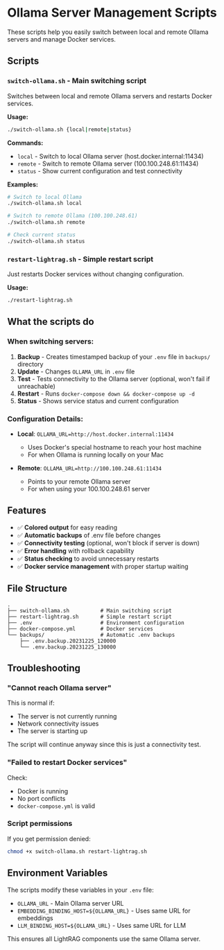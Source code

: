 # Ollama Server Management Scripts

These scripts help you easily switch between local and remote Ollama servers and manage Docker services.

## Scripts

### `switch-ollama.sh` - Main switching script
Switches between local and remote Ollama servers and restarts Docker services.

**Usage:**
```bash
./switch-ollama.sh {local|remote|status}
```

**Commands:**
- `local` - Switch to local Ollama server (host.docker.internal:11434)
- `remote` - Switch to remote Ollama server (100.100.248.61:11434)  
- `status` - Show current configuration and test connectivity

**Examples:**
```bash
# Switch to local Ollama
./switch-ollama.sh local

# Switch to remote Ollama (100.100.248.61)
./switch-ollama.sh remote

# Check current status
./switch-ollama.sh status
```

### `restart-lightrag.sh` - Simple restart script
Just restarts Docker services without changing configuration.

**Usage:**
```bash
./restart-lightrag.sh
```

## What the scripts do

### When switching servers:
1. **Backup** - Creates timestamped backup of your `.env` file in `backups/` directory
2. **Update** - Changes `OLLAMA_URL` in `.env` file
3. **Test** - Tests connectivity to the Ollama server (optional, won't fail if unreachable)
4. **Restart** - Runs `docker-compose down && docker-compose up -d`
5. **Status** - Shows service status and current configuration

### Configuration Details:
- **Local**: `OLLAMA_URL=http://host.docker.internal:11434`
  - Uses Docker's special hostname to reach your host machine
  - For when Ollama is running locally on your Mac
  
- **Remote**: `OLLAMA_URL=http://100.100.248.61:11434`
  - Points to your remote Ollama server
  - For when using your 100.100.248.61 server

## Features

- ✅ **Colored output** for easy reading
- ✅ **Automatic backups** of .env file before changes
- ✅ **Connectivity testing** (optional, won't block if server is down)
- ✅ **Error handling** with rollback capability
- ✅ **Status checking** to avoid unnecessary restarts
- ✅ **Docker service management** with proper startup waiting

## File Structure

```
.
├── switch-ollama.sh          # Main switching script
├── restart-lightrag.sh       # Simple restart script
├── .env                      # Environment configuration
├── docker-compose.yml        # Docker services
└── backups/                  # Automatic .env backups
    ├── .env.backup.20231225_120000
    └── .env.backup.20231225_130000
```

## Troubleshooting

### "Cannot reach Ollama server"
This is normal if:
- The server is not currently running
- Network connectivity issues
- The server is starting up

The script will continue anyway since this is just a connectivity test.

### "Failed to restart Docker services"
Check:
- Docker is running
- No port conflicts
- `docker-compose.yml` is valid

### Script permissions
If you get permission denied:
```bash
chmod +x switch-ollama.sh restart-lightrag.sh
```

## Environment Variables

The scripts modify these variables in your `.env` file:
- `OLLAMA_URL` - Main Ollama server URL
- `EMBEDDING_BINDING_HOST=${OLLAMA_URL}` - Uses same URL for embeddings
- `LLM_BINDING_HOST=${OLLAMA_URL}` - Uses same URL for LLM

This ensures all LightRAG components use the same Ollama server.
